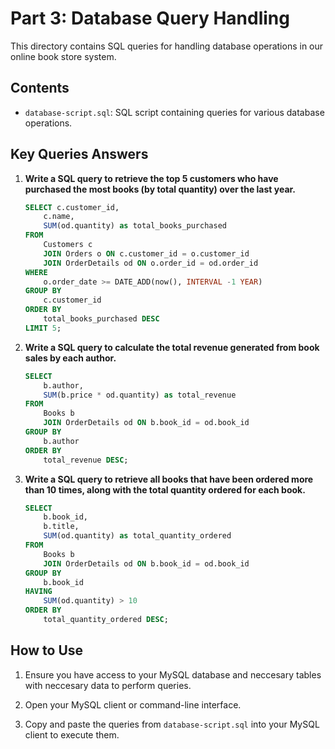 # Part 3: Database Query Handling

This directory contains SQL queries for handling database operations in our online book store system.

## Contents

- `database-script.sql`: SQL script containing queries for various database operations.

## Key Queries Answers

1. **Write a SQL query to retrieve the top 5 customers who have purchased the most books (by total quantity) over the last year.**

   ```sql
   SELECT c.customer_id,
       c.name,
       SUM(od.quantity) as total_books_purchased
   FROM 
       Customers c
       JOIN Orders o ON c.customer_id = o.customer_id
       JOIN OrderDetails od ON o.order_id = od.order_id
   WHERE 
       o.order_date >= DATE_ADD(now(), INTERVAL -1 YEAR)
   GROUP BY 
       c.customer_id
   ORDER BY 
       total_books_purchased DESC
   LIMIT 5;
   ```

2. **Write a SQL query to calculate the total revenue generated from book sales by each author.**

   ```sql
   SELECT 
       b.author,
       SUM(b.price * od.quantity) as total_revenue
   FROM 
       Books b
       JOIN OrderDetails od ON b.book_id = od.book_id
   GROUP BY 
       b.author
   ORDER BY 
       total_revenue DESC;
   ```

3. **Write a SQL query to retrieve all books that have been ordered more than 10 times, along with the total quantity ordered for each book.**

   ```sql
   SELECT 
       b.book_id,
       b.title,
       SUM(od.quantity) as total_quantity_ordered
   FROM 
       Books b
       JOIN OrderDetails od ON b.book_id = od.book_id
   GROUP BY 
       b.book_id
   HAVING 
       SUM(od.quantity) > 10
   ORDER BY 
       total_quantity_ordered DESC;
   ```

## How to Use

1. Ensure you have access to your MySQL database and neccesary tables with neccesary data to perform queries.

2. Open your MySQL client or command-line interface.

3. Copy and paste the queries from `database-script.sql` into your MySQL client to execute them.